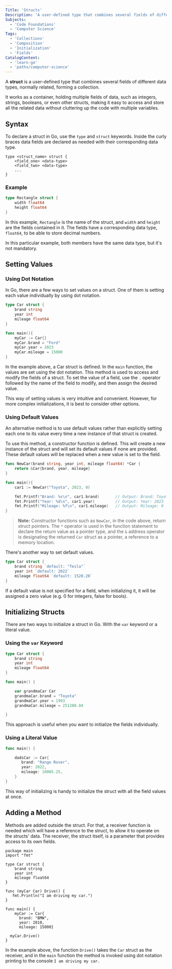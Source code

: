```yaml
---
Title: 'Structs'
Description: 'A user-defined type that combines several fields of different data types, but related, forming a collection.'
Subjects:
  - 'Code Foundations'
  - 'Computer Science'
Tags:
  - 'Collections'
  - 'Composition'
  - 'Initialization'
  - 'Fields'
CatalogContent:
  - 'learn-go'
  - 'paths/computer-science'
---
```


A **struct** is a user-defined type that combines several fields of different data types, normally related, forming a collection.

It works as a container, holding multiple fields of data, such as integers, strings, booleans, or even other structs, making it easy to access and store all the related data without cluttering up the code with multiple variables.

## Syntax

To declare a struct in Go, use the `type` and `struct` keywords. Inside the curly braces data fields are declared as needed with their corresponding data type.

```pseudo
type <struct_name> struct {
    <field_one> <data-type>
    <field_two> <data-type>
    ...
}
```

### Example

```go
type Rectangle struct {
    width float64
    height float64
}
```

In this example, `Rectangle` is the name of the struct, and `width` and `height` are the fields contained in it. The fields have a corresponding data type, `float64`, to be able to store decimal numbers.

In this particular example, both members have the same data type, but it's not mandatory.

## Setting Values

### Using Dot Notation

In Go, there are a few ways to set values on a struct. One of them is setting each value individually by using dot notation.

```go
type Car struct {
    brand string
    year int
    mileage float64
}

func main(){
    myCar := Car{}
    myCar.brand = "Ford"
    myCar.year = 2023
    myCar.mileage = 15000
}
```

In the example above, a Car struct is defined. In the `main` function, the values are set using the dot notation.
This method is used to access and modify the fields of a struct. To set the value of a field, use the `.` operator followed by the name of the field to modify, and then assign the desired value.

This way of setting values is very intuitive and convenient. However, for more complex initializations, it is best to consider
other options.

### Using Default Values

An alternative method is to use default values rather than explicitly setting each one to its value every time a new instance of that struct is created.

To use this method, a constructor function is defined. This will create a new instance of the struct and will set its default values if none are provided. These default values will be replaced when a new value is set to the field.

```go
func NewCar(brand string, year int, mileage float64) *Car {
    return &Car{brand, year, mileage}
}

func main(){
    car1 := NewCar("Toyota", 2023, 0)

    fmt.Printf("Brand: %s\n", car1.brand)       // Output: Brand: Toyota
    fmt.Printf("Year: %d\n", car1.year)         // Output: Year: 2023
    fmt.Printf("Mileage: %f\n", car1.mileage)   // Output: Mileage: 0
}
```

> **Note:** Constructor functions such as `NewCar`, in the code above, return struct pointers. The `*` operator is used in the function statement to declare the return value as a pointer type, and the `&` address operator is designating the returned `Car` struct as a pointer, a reference to a memory location.

There's another way to set default values.

```go
type Car struct {
    brand string `default: "Tesla"`
    year int `default: 2022`
    mileage float64 `default: 1520.20`
}
```

If a default value is not specified for a field, when initializing it, it will be assigned a zero value (e.g. 0 for integers, false for bools).

## Initializing Structs

There are two ways to initialize a struct in Go. With the `var` keyword or a literal value.

### Using the `var` Keyword

```go
type Car struct {
    brand string
    year int
    mileage float64
}

func main() {

    var grandmaCar Car
    grandmaCar.brand = "Toyota"
    grandmaCar.year = 1993
    grandmaCar.mileage = 251200.84

}
```

This approach is useful when you want to initialize the fields individually.

### Using a Literal Value

```go
func main() {

    dadsCar := Car{
       brand: "Range Rover",
       year: 2022,
       mileage: 10005.25,
    }
}
```

This way of initializing is handy to initialize the struct with all the field values at once.

## Adding a Method

Methods are added outside the struct. For that, a receiver function is needed which will have a reference to the struct, to allow it to operate on the structs' data. The receiver, the struct itself, is a parameter that provides access to its own fields.

```codebyte/golang
package main
import "fmt"

type Car struct {
    brand string
    year int
    mileage float64
}

func (myCar Car) Drive() {
   fmt.Println("I am driving my car.")
}

func main() {
    myCar := Car{
      brand: "BMW",
      year: 2010,
      mileage: 15000}

  myCar.Drive()
}
```

In the example above, the function `Drive()` takes the `Car` struct as the receiver, and in the `main` function the method is invoked using dot notation printing to the console `I am driving my car.`
